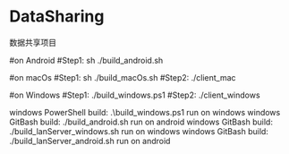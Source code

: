 # DataSharing
数据共享项目

#on Android
#Step1: sh ./build_android.sh

#on macOs
#Step1: sh ./build_macOs.sh
#Step2: ./client_mac

#on Windows
#Step1: ./build_windows.ps1
#Step2: ./client_windows



windows PowerShell  build:  .\build_windows.ps1                   run on windows
windows GitBash     build:  ./build_android.sh                    run on android
windows GitBash     build:  ./build_lanServer_windows.sh          run on windows
windows GitBash     build:  ./build_lanServer_android.sh          run on android

